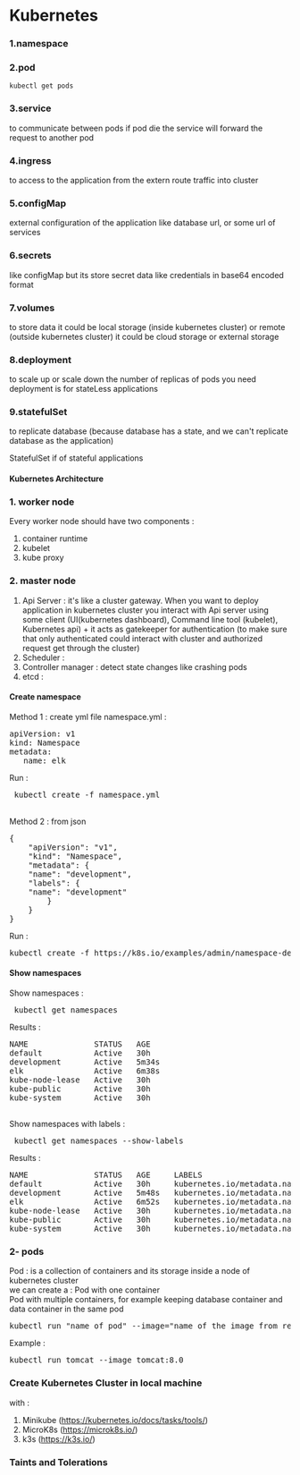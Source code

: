 # Kubernetes

### 1.namespace 

### 2.pod

    kubectl get pods

### 3.service
to communicate between pods
if pod die the service will forward the request to another pod

### 4.ingress
to access to the application from the extern
route traffic into cluster

### 5.configMap
external configuration of the application like database url, or some url of services

### 6.secrets
like configMap but its store secret data like credentials in base64 encoded format

### 7.volumes
to store data it could be local storage (inside kubernetes cluster)
or remote (outside kubernetes cluster) it could be cloud  storage or external storage

### 8.deployment
to scale up or scale down the number of replicas of pods you need
deployment is for stateLess applications


### 9.statefulSet
to replicate database (because database has a state, and we can't replicate database as the application)

StatefulSet if of stateful applications

#### Kubernetes Architecture  

### 1. worker node

Every worker node should have two components : 
1. container runtime
2. kubelet
3. kube proxy

### 2. master node
1. Api Server : it's like  a cluster gateway. When you want to deploy application in kubernetes cluster you interact with Api server using some client (UI(kubernetes dashboard), Command line tool (kubelet), Kubernetes api) + it acts as gatekeeper for authentication (to make sure that only authenticated could interact with cluster and authorized request get through the cluster)
2. Scheduler : 
3. Controller manager : detect state changes like crashing pods
4. etcd : 

#### Create namespace 
Method 1 : 
create yml file namespace.yml : 
<pre>
apiVersion: v1
kind: Namespace
metadata:
   name: elk
</pre>
Run : 
<pre> kubectl create -f namespace.yml </pre>
<br/>
Method 2 : 
from json
<pre>
{
    "apiVersion": "v1",
    "kind": "Namespace",
    "metadata": {
    "name": "development",
    "labels": {
    "name": "development"
        }
    }
}
</pre>
Run : 
<pre>
kubectl create -f https://k8s.io/examples/admin/namespace-dev.json
</pre>

#### Show namespaces 
Show namespaces  : 
<pre> kubectl get namespaces </pre>
Results :
<pre>
NAME              STATUS   AGE
default           Active   30h
development       Active   5m34s
elk               Active   6m38s
kube-node-lease   Active   30h
kube-public       Active   30h
kube-system       Active   30h

</pre>

Show namespaces with labels :
<pre> kubectl get namespaces --show-labels </pre>
Results :
<pre>
NAME              STATUS   AGE     LABELS
default           Active   30h     kubernetes.io/metadata.name=default
development       Active   5m48s   kubernetes.io/metadata.name=development,name=development
elk               Active   6m52s   kubernetes.io/metadata.name=elk
kube-node-lease   Active   30h     kubernetes.io/metadata.name=kube-node-lease
kube-public       Active   30h     kubernetes.io/metadata.name=kube-public
kube-system       Active   30h     kubernetes.io/metadata.name=kube-system
</pre>


### 2- pods
Pod : is a collection of containers and its storage inside a node of kubernetes cluster
<br/>
we can create a : 
Pod with one container 
<br/>
Pod with multiple containers, for example keeping database container and data container in the same pod

<pre>
kubectl run "name of pod" --image="name of the image from registry"
</pre>

Example :
<pre>
kubectl run tomcat --image tomcat:8.0
</pre>



### Create Kubernetes Cluster in local machine
with : 
1. Minikube (https://kubernetes.io/docs/tasks/tools/)
2. MicroK8s (https://microk8s.io/)
3. k3s (https://k3s.io/)


### Taints and Tolerations